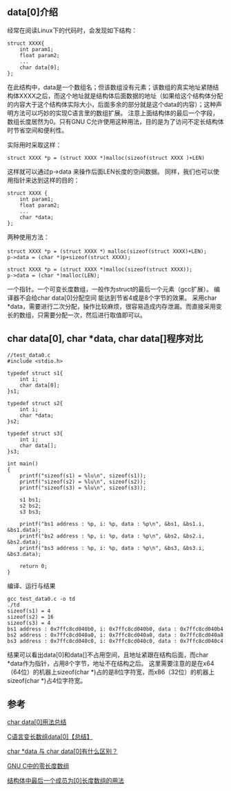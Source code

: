 ## data[0]介绍
经常在阅读Linux下的代码时，会发现如下结构：
```
struct XXXX{
	int param1;
	float param2;
	...
	char data[0];
};
```
在此结构中，data是一个数组名；但该数组没有元素；该数组的真实地址紧随结构体XXXX之后，而这个地址就是结构体后面数据的地址（如果给这个结构体分配的内容大于这个结构体实际大小，后面多余的部分就是这个data的内容）；这种声明方法可以巧妙的实现C语言里的数组扩展。
注意上面结构体的最后一个字段，数组长度居然为0。只有GNU C允许使用这种用法，目的是为了访问不定长结构体时节省空间和便利性。

实际用时采取这样：
```
struct XXXX *p = (struct XXXX *)malloc(sizeof(struct XXXX )+LEN)
```
这样就可以通过p->data 来操作后面LEN长度的空间数据。
同样，我们也可以使用指针来达到这样的目的：
```
struct XXXX {
	int param1;
	float param2;
	...
	char *data;
};
```
两种使用方法：
```
struct XXXX *p = (struct XXXX *）malloc(sizeof(struct XXXX)+LEN);
p->data = (char *)p+sizeof(struct XXXX);
```
```
struct XXXX *p = (struct XXXX *)malloc(sizeof(struct XXXX));
p->data = (char *)malloc(LEN);
```

一个指针。一个可变长度数组，一般作为struct的最后一个元素（gcc扩展）。
编译器不会给char data[0]分配空间 能达到节省4或是8个字节的效果。
采用char *data，需要进行二次分配，操作比较麻烦，很容易造成内存泄漏。而直接采用变长的数组，只需要分配一次，然后进行取值即可以。

## char data[0], char *data, char data[]程序对比
```
//test_data0.c
#include <stdio.h>

typedef struct s1{
	int i;
	char data[0];
}s1;

typedef struct s2{
	int i;
	char *data;
}s2;

typedef struct s3{
  	int i;
 	char data[];
}s3;

int main()
{
 	printf("sizeof(s1) = %lu\n", sizeof(s1));
  	printf("sizeof(s2) = %lu\n", sizeof(s2));
 	printf("sizeof(s3) = %lu\n", sizeof(s3));

 	s1 bs1;
  	s2 bs2;
 	s3 bs3;

	printf("bs1 address : %p, i: %p, data : %p\n", &bs1, &bs1.i, &bs1.data);
 	printf("bs2 address : %p, i: %p, data : %p\n", &bs2, &bs2.i, &bs2.data);
 	printf("bs3 address : %p, i: %p, data : %p\n", &bs3, &bs3.i, &bs3.data);

 	return 0;
}
```
编译、运行与结果
```
gcc test_data0.c -o td
./td
sizeof(s1) = 4
sizeof(s2) = 16
sizeof(s3) = 4
bs1 address : 0x7ffc8cd040b0, i: 0x7ffc8cd040b0, data : 0x7ffc8cd040b4
bs2 address : 0x7ffc8cd040a0, i: 0x7ffc8cd040a0, data : 0x7ffc8cd040a8
bs3 address : 0x7ffc8cd040c0, i: 0x7ffc8cd040c0, data : 0x7ffc8cd040c4

```
结果可以看出data[0]和data[]不占用空间，且地址紧跟在结构后面，而char *data作为指针，占用8个字节，地址不在结构之后。
这里需要注意的是在x64（64位）的机器上sizeof(char \*)占的是8位字符宽，而x86（32位）的机器上sizeof(char \*)占4位字符宽。

## 参考
[char data[0]用法总结](http://blog.csdn.net/maopig/article/details/7243646)

[C语言变长数组data[0]【总结】](http://www.cnblogs.com/Anker/p/3744127.html)

[char *data 与 char data[0]有什么区别？](http://bbs.csdn.net/topics/350153324)

[GNU C中的零长度数组](http://blog.csdn.net/liuaigui/article/details/3680404)

[结构体中最后一个成员为[0]长度数组的用法](http://blog.chinaunix.net/uid-26750459-id-3191136.html)
